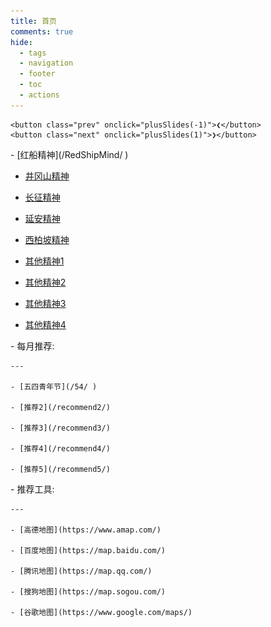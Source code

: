```yaml
---
title: 首页
comments: true
hide:
  - tags
  - navigation
  - footer
  - toc
  - actions
---
```


<style>
    .slideshow-container {
        max-width: 600px;
        position: relative;
        margin: auto;
    }

    .slide {
        display: none;
    }

    .slide img {
        width: 100%;
        height: auto;
    }

    .prev, .next {
        position: absolute;
        top: 50%;
        transform: translateY(-50%);
        cursor: pointer;
        padding: 16px;
        color: white;
        font-weight: bold;
        font-size: 20px;
        z-index: 1;
        background-color: rgba(0, 0, 0, 0.5);
        border: none;
    }

    .prev {
        left: 0;
    }

    .next {
        right: 0;
    }
</style>

<div class="slideshow-container">
    <div class="slide">
        <img src="slide1.png" alt="Slide 1">
    </div>
    <div class="slide">
        <img src="slide2.png" alt="Slide 2">
    </div>
    <div class="slide">
        <img src="slide3.png" alt="Slide 3">
    </div>

    <button class="prev" onclick="plusSlides(-1)">❮</button>
    <button class="next" onclick="plusSlides(1)">❯</button>

</div>

<script>
    let slideIndex = 1;
    showSlides(slideIndex);

    function plusSlides(n) {
        showSlides(slideIndex += n);
    }

    function currentSlide(n) {
        showSlides(slideIndex = n);
    }

    function showSlides(n) {
        let i;
        const slides = document.getElementsByClassName("slide");
        if (n > slides.length) {slideIndex = 1}
        if (n < 1) {slideIndex = slides.length}
        for (i = 0; i < slides.length; i++) {
            slides[i].style.display = "none";
        }
        slides[slideIndex-1].style.display = "block";
    }

    // 自动轮播
    setInterval(function() {
        plusSlides(1);
    }, 2000);
</script>

<div class="grid cards" markdown>
<div class="grid cards" markdown>
- [红船精神](/RedShipMind/ )

- [井冈山精神](/JinggangshanMind/)

- [长征精神](/ChangzhengMind/)

- [延安精神](/YananMind/)

- [西柏坡精神](/XibopuMind/)

- [其他精神1](/OtherMind1/)

- [其他精神2](/OtherMind2/)

- [其他精神3](/OtherMind3/)

- [其他精神4](/OtherMind4/)

</div>

</div>

<div class="grid cards" markdown>
<div class="grid cards" markdown>
-   每月推荐:

    ---

    - [五四青年节](/54/ )

    - [推荐2](/recommend2/)

    - [推荐3](/recommend3/)

    - [推荐4](/recommend4/)

    - [推荐5](/recommend5/)

</div>

<div class="grid cards" markdown>
-   推荐工具:

    ---

    - [高德地图](https://www.amap.com/)

    - [百度地图](https://map.baidu.com/)

    - [腾讯地图](https://map.qq.com/)

    - [搜狗地图](https://map.sogou.com/)

    - [谷歌地图](https://www.google.com/maps/)

</div>

</div>
